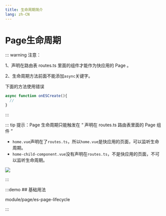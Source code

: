 ```yaml
---
title: 生命周期简介
lang: zh-CN
---
```


# Page生命周期

::: warning 注意：

1、声明在路由表 routes.ts 里面的组件才能作为快应用的 Page 。

2、生命周期方法前面不能添加`async`关键字。

下面的方法使用错误
```js
async function onESCreate(){
  //
}
```
:::

::: tip 提示：Page 生命周期只能触发在 “ 声明在 routes.ts 路由表里面的 Page 组件 ”

* `home.vue`声明在了`routes.ts`，所以`home.vue`是快应用的页面，可以监听生命周期。
* `home-child-component.vue`没有声明在`routes.ts`，不是快应用的页面，不可以监听生命周期。

<img src="/guide/page/page_lifecycle_warning.png" />

:::

:::demo ## 基础用法

module/page/es-page-lifecycle

:::
